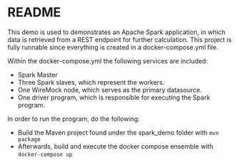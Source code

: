 # README

This demo is used to demonstrates an Apache Spark application, in which data is retrieved from a REST endpoint for further calculation.
This project is fully runnable since everything is created in a docker-compose.yml file.

Within the docker-compose.yml the following services are included:

* Spark Master
* Three Spark slaves, which represent the workers.
* One WireMock node, which serves as the primary datasource.
* One driver program, which is responsible for executing the Spark program.

In order to run the program, do the following:

* Build the Maven project found under the spark_demo folder with `mvn package`
* Afterwards, build and execute the docker compose ensemble with `docker-compose up`